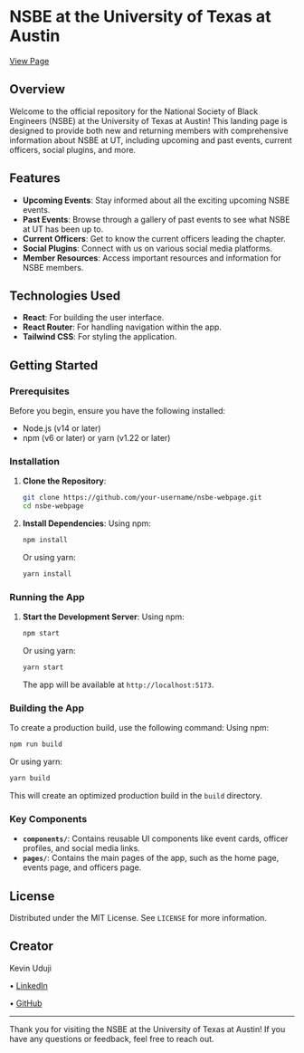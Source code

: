 # NSBE at the University of Texas at Austin
[View Page](https://texasnsbe.github.io/)

## Overview

Welcome to the official repository for the National Society of Black Engineers (NSBE) at the University of Texas at Austin! This landing page is designed to provide both new and returning members with comprehensive information about NSBE at UT, including upcoming and past events, current officers, social plugins, and more.

## Features

- **Upcoming Events**: Stay informed about all the exciting upcoming NSBE events.
- **Past Events**: Browse through a gallery of past events to see what NSBE at UT has been up to.
- **Current Officers**: Get to know the current officers leading the chapter.
- **Social Plugins**: Connect with us on various social media platforms.
- **Member Resources**: Access important resources and information for NSBE members.

## Technologies Used

- **React**: For building the user interface.
- **React Router**: For handling navigation within the app.
- **Tailwind CSS**: For styling the application.

## Getting Started

### Prerequisites

Before you begin, ensure you have the following installed:

- Node.js (v14 or later)
- npm (v6 or later) or yarn (v1.22 or later)

### Installation

1. **Clone the Repository**:
    ```bash
    git clone https://github.com/your-username/nsbe-webpage.git
    cd nsbe-webpage
    ```

2. **Install Dependencies**:
    Using npm:
    ```bash
    npm install
    ```
    Or using yarn:
    ```bash
    yarn install
    ```

### Running the App

1. **Start the Development Server**:
    Using npm:
    ```bash
    npm start
    ```
    Or using yarn:
    ```bash
    yarn start
    ```

    The app will be available at `http://localhost:5173`.

### Building the App

To create a production build, use the following command:
Using npm:
```bash
npm run build
```
Or using yarn:
```bash
yarn build
```

This will create an optimized production build in the `build` directory.

### Key Components

- **`components/`**: Contains reusable UI components like event cards, officer profiles, and social media links.
- **`pages/`**: Contains the main pages of the app, such as the home page, events page, and officers page.

## License

Distributed under the MIT License. See `LICENSE` for more information.

## Creator

Kevin Uduji

• [LinkedIn](https://www.linkedin.com/in/kevinuduji/)

• [GitHub](https://github.com/kevinuduji)

---

Thank you for visiting the NSBE at the University of Texas at Austin! If you have any questions or feedback, feel free to reach out.
